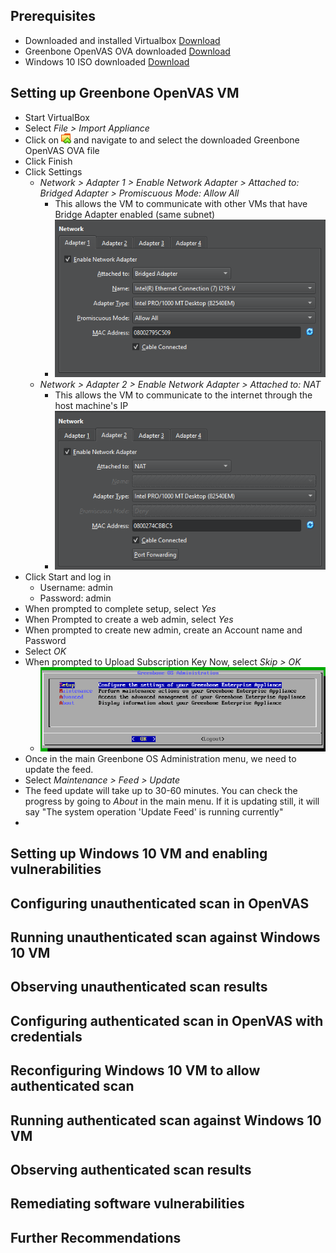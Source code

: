 ## Prerequisites 
- Downloaded and installed Virtualbox [Download](https://www.virtualbox.org/wiki/Downloads)
- Greenbone OpenVAS OVA downloaded [Download](https://www.greenbone.net/en/greenbone-free/)
- Windows 10 ISO downloaded [Download](https://www.microsoft.com/en-us/software-download/windows10) 
## Setting up Greenbone OpenVAS VM
- Start VirtualBox
- Select *File > Import Appliance*
- Click on ![](images/Icon-SelectFile.png) and navigate to and select the downloaded Greenbone OpenVAS OVA file
- Click Finish
- Click Settings
	- *Network > Adapter 1 > Enable Network Adapter > Attached to: Bridged Adapter > Promiscuous Mode: Allow All*
		- This allows the VM to communicate with other VMs that have Bridge Adapter enabled (same subnet)
		- ![|450](images/Network_adapter1.png)
	- *Network > Adapter 2 > Enable Network Adapter > Attached to: NAT*
		- This allows the VM to communicate to the internet through the host machine's IP
		- ![|450](images/Network_adapter2.png)
- Click Start and log in
	- Username: admin
	- Password: admin
- When prompted to complete setup, select *Yes*
- When Prompted to create a web admin, select *Yes*
- When prompted to create new admin, create an Account name and Password
- Select *OK*
- When prompted to Upload Subscription Key Now, select *Skip > OK*
	- ![](images/Greenbone-OpenVAS-Menu.png)
- Once in the main Greenbone OS Administration menu, we need to update the feed.
- Select *Maintenance > Feed > Update*
- The feed update will take up to 30-60 minutes. You can check the progress by going to *About* in the main menu. If it is updating still, it will say "The system operation 'Update Feed' is running currently"
- 

## Setting up Windows 10 VM and enabling vulnerabilities

## Configuring unauthenticated scan in OpenVAS

## Running unauthenticated scan against Windows 10 VM

## Observing unauthenticated scan results

## Configuring authenticated scan in OpenVAS with credentials

## Reconfiguring Windows 10 VM to allow authenticated scan

## Running authenticated scan against Windows 10 VM

## Observing authenticated scan results

## Remediating software vulnerabilities

## Further Recommendations
